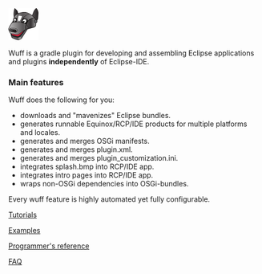 ![Wuff logo](images/robo-dog_60x64.png)

Wuff is a gradle plugin for developing and assembling Eclipse applications and plugins **independently** of Eclipse-IDE. 

### Main features
Wuff does the following for you:
- downloads and "mavenizes" Eclipse bundles.
- generates runnable Equinox/RCP/IDE products for multiple platforms and locales.
- generates and merges OSGi manifests.
- generates and merges plugin.xml.
- generates and merges plugin_customization.ini.
- integrates splash.bmp into RCP/IDE app.
- integrates intro pages into RCP/IDE app.
- wraps non-OSGi dependencies into OSGi-bundles.

Every wuff feature is highly automated yet fully configurable.

[Tutorials](Tutorials)

[Examples](Examples)

[Programmer's reference](Programmers-reference)

[FAQ](Faq)